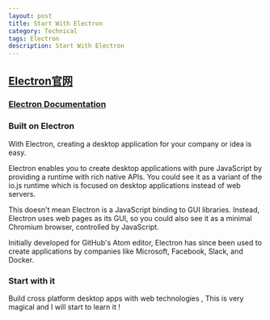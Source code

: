 ```yaml
---
layout: post
title: Start With Electron
category: Technical
tags: Electron
description: Start With Electron
---
```


## [Electron官网](http://electron.atom.io/)

### [Electron Documentation](http://electron.atom.io/docs/v0.31.0/)

### Built on Electron

With Electron, creating a desktop application for your company or idea is easy.
 
Electron enables you to create desktop applications with pure JavaScript by providing a runtime with rich native APIs. You could see it as a variant of the io.js runtime which is focused on desktop applications instead of web servers.

This doesn't mean Electron is a JavaScript binding to GUI libraries. Instead, Electron uses web pages as its GUI, so you could also see it as a minimal Chromium browser, controlled by JavaScript.

Initially developed for GitHub's Atom editor, Electron has since been used to create applications by companies like Microsoft, Facebook, Slack, and Docker.

### Start with it 

Build cross platform desktop apps with web technologies , This is very magical and I will start to learn it !
